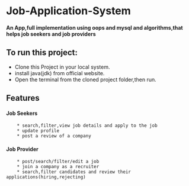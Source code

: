 # Job-Application-System
#### An App,full implementation using oops and mysql and algorithms,that helps job seekers and job providers 

## To run this project:
   * Clone this Project in your local system.
   * install java(jdk) from official website.
   * Open the terminal from the cloned project folder,then run.

## Features
#### Job Seekers
        * search,filter,view job details and apply to the job
        * update profile
        * post a review of a company
#### Job Provider
        * post/search/filter/edit a job
        * join a company as a recruiter
        * search,filter candidates and review their applications(hiring,rejecting)